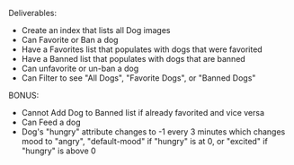 Deliverables:

- Create an index that lists all Dog images
- Can Favorite or Ban a dog
- Have a Favorites list that populates with dogs that were favorited
- Have a Banned list that populates with dogs that are banned
- Can unfavorite or un-ban a dog
- Can Filter to see "All Dogs", "Favorite Dogs", or "Banned Dogs"

BONUS:

- Cannot Add Dog to Banned list if already favorited and vice versa
- Can Feed a dog
- Dog's "hungry" attribute changes to -1 every 3 minutes which changes mood to "angry", "default-mood" if "hungry" is at 0, or "excited" if "hungry" is above 0
